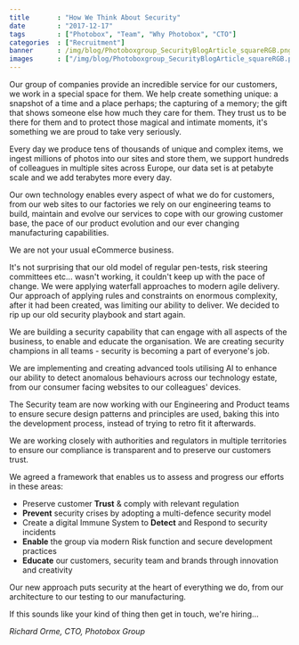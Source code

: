 ```yaml
---
title       : "How We Think About Security"
date        : "2017-12-17"
tags        : ["Photobox", "Team", "Why Photobox", "CTO"]
categories  : ["Recruitment"]
banner      : /img/blog/Photoboxgroup_SecurityBlogArticle_squareRGB.png
images      : ["/img/blog/Photoboxgroup_SecurityBlogArticle_squareRGB.png"]
---
```


Our group of companies provide an incredible service for our customers, we work in a special space for them. We help create something unique: a snapshot of a time and a place perhaps; the capturing of a memory; the gift that shows someone else how much they care for them. They trust us to be there for them and to protect those magical and intimate moments, it's something we are proud to take very seriously.

Every day we produce tens of thousands of unique and complex items, we ingest millions of photos into our sites and store them, we support hundreds of colleagues in multiple sites across Europe, our data set is at petabyte scale and we add terabytes more every day.

Our own technology enables every aspect of what we do for customers, from our web sites to our factories we rely on our engineering teams to build, maintain and evolve our services to cope with our growing customer base, the pace of our product evolution and our ever changing manufacturing capabilities.

We are not your usual eCommerce business.

It's not surprising that our old model of regular pen-tests, risk steering committees etc... wasn't working, it couldn't keep up with the pace of change. We were applying waterfall approaches to modern agile delivery. Our approach of applying rules and constraints on enormous complexity, after it had been created, was limiting our ability to deliver. We decided to rip up our old security playbook and start again.

We are building a security capability that can engage with all aspects of the business, to enable and educate the organisation. We are creating security champions in all teams - security is becoming a part of everyone's job.

We are implementing and creating advanced tools utilising AI to enhance our ability to detect anomalous behaviours across our technology estate, from our consumer facing websites to our colleagues' devices.

The Security team are now working with our Engineering and Product teams to ensure secure design patterns and principles are used, baking this into the development process, instead of trying to retro fit it afterwards.

We are working closely with authorities and regulators in multiple territories to ensure our compliance is transparent and to preserve our customers trust.

We agreed a framework that enables us to assess and progress our efforts in these areas:

  - Preserve customer **Trust** & comply with relevant regulation 
  - **Prevent** security crises by adopting a multi-defence security model 
  - Create a digital Immune System to **Detect** and Respond to security incidents
  - **Enable** the group via modern Risk function and secure development practices
  - **Educate** our customers, security team and brands through innovation and creativity

Our new approach puts security at the heart of everything we do, from our architecture to our testing to our manufacturing.

If this sounds like your kind of thing then get in touch, we're hiring...

*Richard Orme, CTO, Photobox Group*

